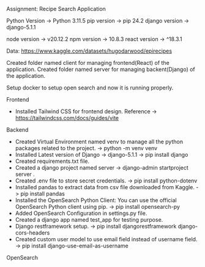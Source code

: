 Assignment: Recipe Search Application

Python Version -> Python 3.11.5
pip version -> pip 24.2
django version -> django-5.1.1

node version -> v20.12.2
npm version -> 10.8.3
react version -> ^18.3.1

Data: https://www.kaggle.com/datasets/hugodarwood/epirecipes

Created folder named client for managing frontend(React) of the application.
Created folder named server for managing  backent(Django) of the application.

Setup docker to setup open search and now it is running properly.

Frontend
- Installed Tailwind CSS for frontend design.
        Reference -> https://tailwindcss.com/docs/guides/vite



Backend
- Created Virtual Environment named venv to manage all the python packages related to the project.
        -> python -m venv venv
- Installed Latest version of Django -> django-5.1.1
        -> pip install django
- Created requirements.txt file.
- Created a django project named server
        -> django-admin startproject server .
- Created .env file to store secret credentials.
        -> pip install python-dotenv
- Installed pandas to extract data from csv file downloaded from Kaggle.
        -> pip install pandas
- Installed the OpenSearch Python Client: You can use the official OpenSearch Python client using pip.
        -> pip install opensearch-py
- Added OpenSearch Configuration in settings.py file.
- Created a django app named test_app for testing purpose.
- Django restframework setup.
        -> pip install djangorestframework django-cors-headers
- Created custom user model to use email field instead of username field.
        -> pip install django-use-email-as-username

OpenSearch
